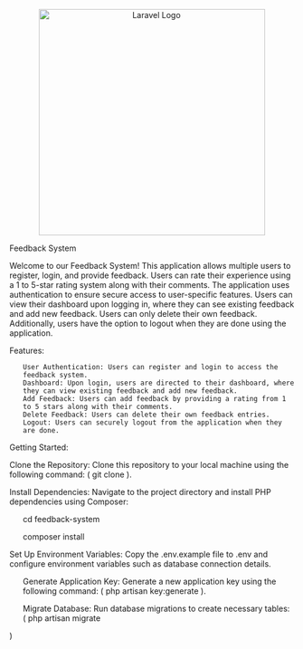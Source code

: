 <p align="center"><a href="https://laravel.com" target="_blank"><img src="https://raw.githubusercontent.com/laravel/art/master/logo-lockup/5%20SVG/2%20CMYK/1%20Full%20Color/laravel-logolockup-cmyk-red.svg" width="400" alt="Laravel Logo"></a></p>


Feedback System

Welcome to our Feedback System! This application allows multiple users to register, login, and provide feedback. Users can rate their experience using a 1 to 5-star rating system along with their comments. The application uses authentication to ensure secure access to user-specific features. Users can view their dashboard upon logging in, where they can see existing feedback and add new feedback. Users can only delete their own feedback. Additionally, users have the option to logout when they are done using the application.

Features:
<ul>

    User Authentication: Users can register and login to access the feedback system.
    Dashboard: Upon login, users are directed to their dashboard, where they can view existing feedback and add new feedback.
    Add Feedback: Users can add feedback by providing a rating from 1 to 5 stars along with their comments.
    Delete Feedback: Users can delete their own feedback entries.
    Logout: Users can securely logout from the application when they are done.
</ul>







Getting Started:

Clone the Repository: Clone this repository to your local machine using the following command: ( git clone <repository-url>  ).

Install Dependencies: Navigate to the project directory and install PHP dependencies using Composer:

<ul> <p>cd feedback-system</p><p>
composer install</p> </ul>

</ul>
 

 Set Up Environment Variables: Copy the .env.example file to .env and configure environment variables such as database connection details.
 
<ul>
 Generate Application Key: Generate a new application key using the following command: ( php artisan key:generate ).

 Migrate Database: Run database migrations to create necessary tables: ( php artisan migrate
 </ul>
 )

